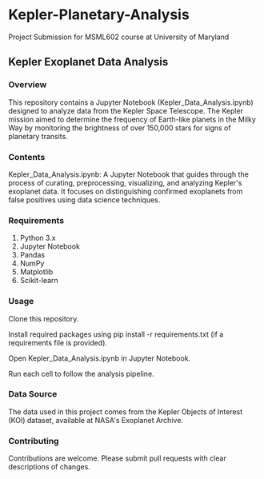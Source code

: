 # Kepler-Planetary-Analysis
Project Submission for MSML602 course at University of Maryland

## Kepler Exoplanet Data Analysis

### Overview
This repository contains a Jupyter Notebook (Kepler_Data_Analysis.ipynb) designed to analyze data from the Kepler Space Telescope. The Kepler mission aimed to determine the frequency of Earth-like planets in the Milky Way by monitoring the brightness of over 150,000 stars for signs of planetary transits.

### Contents
Kepler_Data_Analysis.ipynb: A Jupyter Notebook that guides through the process of curating, preprocessing, visualizing, and analyzing Kepler's exoplanet data. It focuses on distinguishing confirmed exoplanets from false positives using data science techniques.

### Requirements
1. Python 3.x
2. Jupyter Notebook
3. Pandas
4. NumPy
5. Matplotlib
6. Scikit-learn

### Usage
Clone this repository.

Install required packages using pip install -r requirements.txt (if a requirements file is provided).

Open Kepler_Data_Analysis.ipynb in Jupyter Notebook.

Run each cell to follow the analysis pipeline.

### Data Source
The data used in this project comes from the Kepler Objects of Interest (KOI) dataset, available at NASA's Exoplanet Archive.

### Contributing
Contributions are welcome. Please submit pull requests with clear descriptions of changes.

